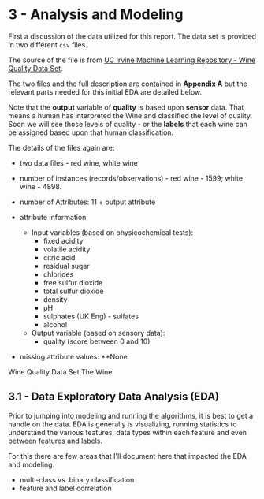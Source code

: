 # 3 - Analysis and Modeling
First a discussion of the data utilized for this report. The data set is provided in two different `csv` files. 

The source of the file is from [UC Irvine Machine Learning Repository - Wine Quality Data Set](https://archive.ics.uci.edu/ml/datasets/wine+quality).

The two files and the full description are contained in **Appendix A** but the relevant parts needed for this initial EDA are detailed below.

Note that the **output** variable of **quality** is based upon **sensor** data. That means a human has interpreted the Wine and classified the level of quality. Soon we will see those levels of quality - or the **labels** that each wine can be assigned based upon that human classification.

The details of the files again are:
- two data files - red wine, white wine
- number of instances (records/observations) - red wine - 1599; white wine - 4898. 
- number of Attributes: 11 + output attribute
- attribute information
    - Input variables (based on physicochemical tests):
       - fixed acidity
       - volatile acidity
       - citric acid
       - residual sugar
       - chlorides
       - free sulfur dioxide
       - total sulfur dioxide
       - density
       - pH
       - sulphates (UK Eng) - sulfates
       - alcohol
   - Output variable (based on sensory data): 
       - quality (score between 0 and 10)

 - missing attribute values: **None


Wine Quality Data Set
The Wine 

## 3.1 - Data Exploratory Data Analysis (EDA)
Prior to jumping into modeling and running the algorithms, it is best to get a handle on the data. EDA is generally is visualizing, running statistics to understand the various features, data types within each feature and even between features and labels.

For this there are few areas that I'll document here that impacted the EDA and modeling. 
- multi-class vs. binary classification
- feature and label correlation
